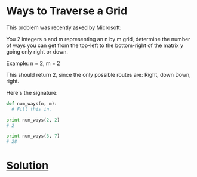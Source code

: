 # Ways to Traverse a Grid

This problem was recently asked by Microsoft:

You 2 integers n and m representing an n by m grid, determine the number of ways you can get from the top-left to the bottom-right of the matrix y going only right or down.

Example:
n = 2, m = 2

This should return 2, since the only possible routes are:
Right, down
Down, right.

Here's the signature:

```python
def num_ways(n, m):
  # Fill this in.

print num_ways(2, 2)
# 2

print num_ways(3, 7)
# 28
```

# [Solution](solution.md)